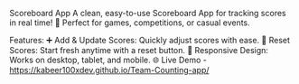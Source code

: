 Scoreboard App
A clean, easy-to-use Scoreboard App for tracking scores in real time! 🎉 Perfect for games, competitions, or casual events.

Features:
➕ Add & Update Scores: Quickly adjust scores with ease.
🔄 Reset Scores: Start fresh anytime with a reset button.
📱 Responsive Design: Works on desktop, tablet, and mobile.
🌐 Live Demo - https://kabeer100xdev.github.io/Team-Counting-app/
